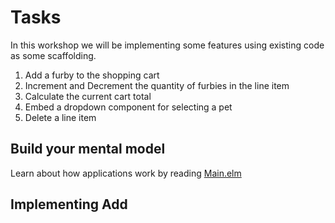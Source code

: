 # Tasks

In this workshop we will be implementing some features using existing code as some scaffolding.

1. Add a furby to the shopping cart
1. Increment and Decrement the quantity of furbies in the line item
1. Calculate the current cart total
1. Embed a dropdown component for selecting a pet
1. Delete a line item

## Build your mental model

Learn about how applications work by reading [Main.elm](https://github.com/Fresheyeball/lambdaconf-2016-elm-workshop/blob/master/src/kit/Main.elm)


## Implementing Add
